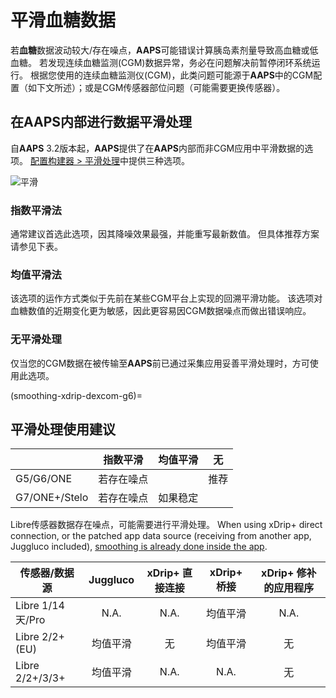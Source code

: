 # 平滑血糖数据

若**血糖**数据波动较大/存在噪点，**AAPS**可能错误计算胰岛素剂量导致高血糖或低血糖。 若发现连续血糖监测(CGM)数据异常，务必在问题解决前暂停闭环系统运行。 根据您使用的连续血糖监测仪(CGM)，此类问题可能源于**AAPS**中的CGM配置（如下文所述）；或是CGM传感器部位问题（可能需要更换传感器）。

## 在AAPS内部进行数据平滑处理

自**AAPS** 3.2版本起，**AAPS**提供了在**AAPS**内部而非CGM应用中平滑数据的选项。 [配置构建器 > 平滑处理](../SettingUpAaps/ConfigBuilder.md)中提供三种选项。

![平滑](../images/ConfBuild_Smoothing.png)

### 指数平滑法​

通常建议首选此选项，因其降噪效果最强，并能重写最新数值。 但具体推荐方案请参见下表。

### 均值平滑法

该选项的运作方式类似于先前在某些CGM平台上实现的回溯平滑功能。 该选项对血糖数值的近期变化更为敏感，因此更容易因CGM数据噪点而做出错误响应。

### 无平滑处理

仅当您的CGM数据在被传输至**AAPS**前已通过采集应用妥善平滑处理时，方可使用此选项。

(smoothing-xdrip-dexcom-g6)=

## 平滑处理使用建议

|               | 指数平滑  | 均值平滑 | 无  |
| ------------- |:-----:|:----:|:--:|
| G5/G6/ONE     | 若存在噪点 |      | 推荐 |
| G7/ONE+/Stelo | 若存在噪点 | 如果稳定 |    |

Libre传感器数据存在噪点，可能需要进行平滑处理。 When using xDrip+ direct connection, or the patched app data source (receiving from another app, Juggluco included), [smoothing is already done inside the app](#libre2-value-smoothing-raw-values).

| 传感器/数据源          | Juggluco | xDrip+ 直接连接 | xDrip+ 桥接 | xDrip+ 修补的应用程序 |
| ---------------- |:--------:|:-----------:|:---------:|:--------------:|
| Libre 1/14 天/Pro |   N.A.   |    N.A.     |   均值平滑    |      N.A.      |
| Libre 2/2+ (EU)  |   均值平滑   |      无      |   均值平滑    |       无        |
| Libre 2/2+/3/3+  |   均值平滑   |    N.A.     |   N.A.    |       无        |
